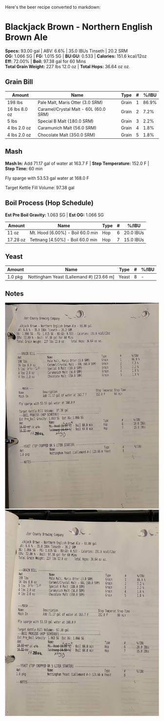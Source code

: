 Here's the beer recipe converted to markdown:

# Blackjack Brown - Northern English Brown Ale
**Specs:** 93.00 gal | ABV: 6.6% | 35.0 IBUs Tinseth | 20.2 SRM  
**OG:** 1.066 SG | **FG:** 1.015 SG | **BU:GU:** 0.533 | **Calories:** 151.6 kcal/12oz  
**Eff:** 72.00% | **Boil:** 97.38 gal for 60 Mins  
**Total Grain Weight:** 227 lbs 12.0 oz | **Total Hops:** 36.64 oz oz.

## Grain Bill
| Amount        | Name                                  | Type  | #   | %/IBU |
| ------------- | ------------------------------------- | ----- | --- | ----- |
| 198 lbs       | Pale Malt, Maris Otter (3.0 SRM)      | Grain | 1   | 86.9% |
| 16 lbs 8.0 oz | Caramel/Crystal Malt - 60L (60.0 SRM) | Grain | 2   | 7.2%  |
| 5 lbs         | Special B Malt (180.0 SRM)            | Grain | 3   | 2.2%  |
| 4 lbs 2.0 oz  | Caramunich Malt (56.0 SRM)            | Grain | 4   | 1.8%  |
| 4 lbs 2.0 oz  | Chocolate Malt (350.0 SRM)            | Grain | 5   | 1.8%  |

## Mash
**Mash In:** Add 71.17 gal of water at 163.7 F | **Step Temperature:** 152.0 F | **Step Time:** 60 min

Fly sparge with 53.53 gal water at 168.0 F

Target Kettle Fill Volume: 97.38 gal

## Boil Process (Hop Schedule)
**Est Pre Boil Gravity:** 1.063 SG | **Est OG:** 1.066 SG

| Amount   | Name                             | Type | #   | %/IBU     |
| -------- | -------------------------------- | ---- | --- | --------- |
| 11 oz    | Mt. Hood [6.00%] - Boil 60.0 min | Hop  | 6   | 20.0 IBUs |
| 17.28 oz | Tettnang [4.50%] - Boil 60.0 min | Hop  | 7   | 15.0 IBUs |

## Yeast
| Amount  | Name                                     | Type  | #   | %/IBU |
| ------- | ---------------------------------------- | ----- | --- | ----- |
| 1.0 pkg | Nottingham Yeast (Lallemand #) [23.66 m] | Yeast | 8   | -     |

## Notes

![](assets/media/BlackjackBrown.jpg)![](assets/media/BlackjackBrown2.jpg)